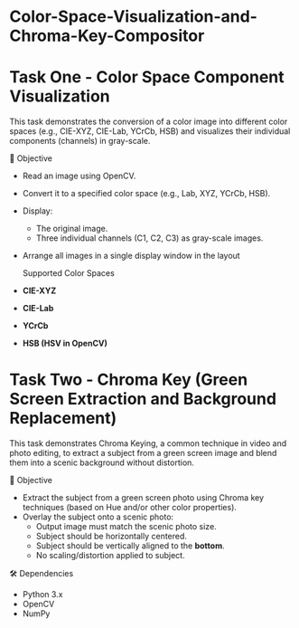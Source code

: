 # Color-Space-Visualization-and-Chroma-Key-Compositor
# Task One - Color Space Component Visualization

This task demonstrates the conversion of a color image into different color spaces (e.g., CIE-XYZ, CIE-Lab, YCrCb, HSB) and visualizes their individual components (channels) in gray-scale.

📌 Objective
- Read an image using OpenCV.
- Convert it to a specified color space (e.g., Lab, XYZ, YCrCb, HSB).
- Display:
  - The original image.
  - Three individual channels (C1, C2, C3) as gray-scale images.
- Arrange all images in a single display window in the layout

  Supported Color Spaces
- **CIE-XYZ**
- **CIE-Lab**
- **YCrCb**
- **HSB (HSV in OpenCV)**

# Task Two - Chroma Key (Green Screen Extraction and Background Replacement)

This task demonstrates Chroma Keying, a common technique in video and photo editing, to extract a subject from a green screen image and blend them into a scenic background without distortion.

📌 Objective
- Extract the subject from a green screen photo using Chroma key techniques (based on Hue and/or other color properties).
- Overlay the subject onto a scenic photo:
  - Output image must match the scenic photo size.
  - Subject should be horizontally centered.
  - Subject should be vertically aligned to the **bottom**.
  - No scaling/distortion applied to subject.


🛠 Dependencies

- Python 3.x
- OpenCV
- NumPy
